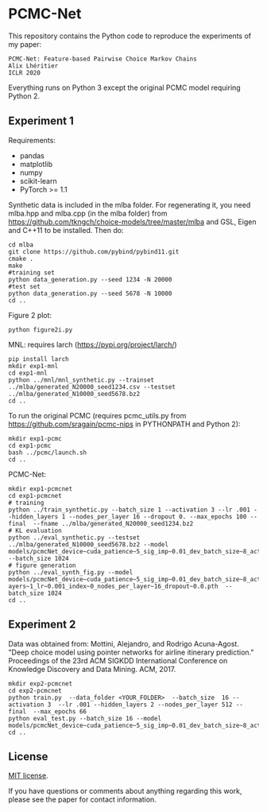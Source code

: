 # PCMC-Net
This repository contains the Python code to reproduce the experiments of my paper:

	PCMC-Net: Feature-based Pairwise Choice Markov Chains
    Alix Lhéritier
    ICLR 2020

Everything runs on Python 3 except the original PCMC model requiring Python 2.

## Experiment 1

Requirements:
* pandas
* matplotlib
* numpy
* scikit-learn
* PyTorch >= 1.1

Synthetic data is included in the mlba folder.
For regenerating it, you need mlba.hpp and mlba.cpp (in the mlba folder) from https://github.com/tkngch/choice-models/tree/master/mlba and GSL, Eigen and C++11 to be installed. Then do: 
```
cd mlba
git clone https://github.com/pybind/pybind11.git
cmake .
make 
#training set
python data_generation.py --seed 1234 -N 20000
#test set
python data_generation.py --seed 5678 -N 10000
cd ..
```

Figure 2 plot:
```
python figure2i.py
``` 

MNL: requires larch (https://pypi.org/project/larch/)
```
pip install larch
mkdir exp1-mnl
cd exp1-mnl
python ../mnl/mnl_synthetic.py --trainset ../mlba/generated_N20000_seed1234.csv --testset ../mlba/generated_N10000_seed5678.bz2
cd ..
```

To run the original PCMC (requires pcmc_utils.py from https://github.com/sragain/pcmc-nips in PYTHONPATH and Python 2):
```
mkdir exp1-pcmc
cd exp1-pcmc
bash ../pcmc/launch.sh
cd ..
```

PCMC-Net:
```
mkdir exp1-pcmcnet
cd exp1-pcmcnet
# training
python ../train_synthetic.py --batch_size 1 --activation 3 --lr .001 --hidden_layers 1 --nodes_per_layer 16 --dropout 0. --max_epochs 100 --final  --fname ../mlba/generated_N20000_seed1234.bz2 
# KL evaluation
python ../eval_synthetic.py --testset ../mlba/generated_N10000_seed5678.bz2 --model models/pcmcNet_device~cuda_patience~5_sig_imp~0.01_dev_batch_size~8_activation~3_train_batch_size~1_max_epochs~100_hidden_layers~1_lr~0.001_index~0_nodes_per_layer~16_dropout~0.0.pth  --batch_size 1024
# figure generation
python ../eval_synth_fig.py --model models/pcmcNet_device~cuda_patience~5_sig_imp~0.01_dev_batch_size~8_activation~3_train_batch_size~1_max_epochs~100_hidden_l
ayers~1_lr~0.001_index~0_nodes_per_layer~16_dropout~0.0.pth  --batch_size 1024
cd ..
```

## Experiment 2

Data was obtained from: Mottini, Alejandro, and Rodrigo Acuna-Agost. "Deep choice model using pointer networks for airline itinerary prediction." Proceedings of the 23rd ACM SIGKDD International Conference on Knowledge Discovery and Data Mining. ACM, 2017. 
```
mkdir exp2-pcmcnet
cd exp2-pcmcnet
python train.py  --data_folder <YOUR_FOLDER>  --batch_size  16 --activation 3  --lr .001 --hidden_layers 2 --nodes_per_layer 512 --final  --max_epochs 66  
python eval_test.py --batch_size 16 --model models/pcmcNet_device~cuda_patience~5_sig_imp~0.01_dev_batch_size~8_activation~3_train_batch_size~16_max_epochs~66_hidden_layers~2_lr~0.001_index~0_nodes_per_layer~512_dropout~0.5.pth 
cd ..
```

## License
[MIT license](https://github.com/alherit/PCMC-Net/blob/master/LICENSE).

If you have questions or comments about anything regarding this work, please see the paper for contact information.
